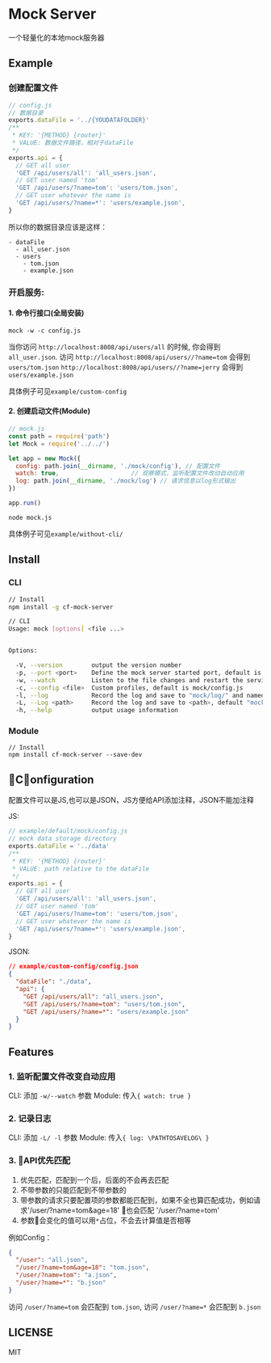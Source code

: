# Mock Server

一个轻量化的本地mock服务器

## Example

### 创建配置文件

```javascript
// config.js
// 数据目录
exports.dataFile = '../{YOUDATAFOLDER}'
/**
 * KEY: '{METHOD} {router}'
 * VALUE: 数据文件路径，相对于dataFile
 */
exports.api = {
  // GET all user
  'GET /api/users/all': 'all_users.json',
  // GET user named 'tom'
  'GET /api/users/?name=tom': 'users/tom.json',
  // GET user whatever the name is
  'GET /api/users/?name=*': 'users/example.json',
}
```

所以你的数据目录应该是这样：

```shell
- dataFile
  - all_user.json
  - users
    - tom.json
    - example.json
```

### 开启服务:

#### 1. 命令行接口(全局安装)

```shell
mock -w -c config.js
```

当你访问 `http://localhost:8008/api/users/all` 的时候, 你会得到 `all_user.json`.
访问 `http://localhost:8008/api/users//?name=tom` 会得到  `users/tom.json`
`http://localhost:8008/api/users//?name=jerry` 会得到 `users/example.json`

具体例子可见`example/custom-config`

#### 2. 创建启动文件(Module)

```javascript
// mock.js
const path = require('path')
let Mock = require('../../')

let app = new Mock({
  config: path.join(__dirname, './mock/config'), // 配置文件
  watch: true,                    // 观察模式，监听配置文件改动自动应用
  log: path.join(__dirname, './mock/log') // 请求信息以log形式输出
})

app.run()
```

```shell
node mock.js
```

具体例子可见`example/without-cli/`

## Install

### CLI

```bash
// Install
npm install -g cf-mock-server

// CLI
Usage: mock [options] <file ...>


Options:

  -V, --version        output the version number
  -p, --port <port>    Define the mock server started port, default is 8008
  -w, --watch          Listen to the file changes and restart the service
  -c, --config <file>  Custom profiles, default is mock/config.js
  -l, --log            Record the log and save to "mock/log/" and named {date}.log
  -L, --Log <path>     Record the log and save to <path>, default "mock/log/" and named {date}.log
  -h, --help           output usage information
```

### Module

```shell
// Install
npm install cf-mock-server --save-dev
```

## Configuration

配置文件可以是JS,也可以是JSON，JS方便给API添加注释，JSON不能加注释

JS:

```javascript
// example/default/mock/config.js
// mock data storage directory
exports.dataFile = '../data'
/**
 * KEY: '{METHOD} {router}'
 * VALUE: path relative to the dataFile
 */
exports.api = {
  // GET all user
  'GET /api/users/all': 'all_users.json',
  // GET user named 'tom'
  'GET /api/users/?name=tom': 'users/tom.json',
  // GET user whatever the name is
  'GET /api/users/?name=*': 'users/example.json',
}
```

JSON:

```json
// example/custom-config/config.json
{
  "dataFile": "./data",
  "api": {
    "GET /api/users/all": "all_users.json",
    "GET /api/users/?name=tom": "users/tom.json",
    "GET /api/users/?name=*": "users/example.json"
  }
}
```

## Features

### 1. 监听配置文件改变自动应用

CLI: 添加 `-w/--watch` 参数
Module: 传入`{ watch: true }`

### 2. 记录日志

CLI: 添加 `-L/ -l` 参数
Module: 传入`{ log: \PATHTOSAVELOG\ }`

### 3. API优先匹配

1. 优先匹配，匹配到一个后，后面的不会再去匹配
1. 不带参数的只能匹配到不带参数的
1. 带参数的请求只要配置项的参数都能匹配到，如果不全也算匹配成功，例如请求'/user/?name=tom&age=18' 也会匹配 '/user/?name=tom'
1. 参数会变化的值可以用`*`占位，不会去计算值是否相等

例如Config：

```json
{
  "/user": "all.json",
  "/user/?name=tom&age=18": "tom.json",
  "/user/?name=tom": "a.json",
  "/user/?name=*": "b.json"
}
```

访问 `/user/?name=tom` 会匹配到 `tom.json`, 访问 `/user/?name=*` 会匹配到 `b.json`

## LICENSE

MIT
